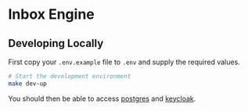 # Inbox Engine

## Developing Locally

First copy your `.env.example` file to `.env` and supply the required values.

```bash
# Start the development environment
make dev-up
```

You should then be able to access [postgres](http://localhost:5432) and [keycloak](http://localhost:8080).
